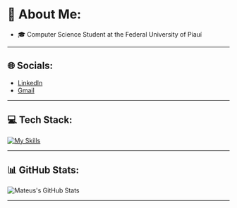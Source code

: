# 👋 About Me:

- 🎓 Computer Science Student at the Federal University of Piauí


---

## 🌐 Socials:
- [LinkedIn](https://www.linkedin.com/in/seu-perfil)
- [Gmail](mailto:seuemail@gmail.com)

---

## 💻 Tech Stack:
[![My Skills](https://skillicons.dev/icons?i=html,css,docker,elasticsearch,git,js,mysql,py,tailwind)](https://skillicons.dev)

---

## 📊 GitHub Stats:
![Mateus's GitHub Stats](https://github-readme-stats.vercel.app/api?username=mateusSousaMoura&show_icons=true&hide_title=true&hide=prs&count_private=true&hide_border=true&theme=tokyonight)

---

